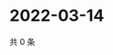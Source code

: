 # 2022-03-14

共 0 条

<!-- BEGIN WEIBO -->
<!-- 最后更新时间 Mon Mar 14 2022 19:13:11 GMT+0800 (China Standard Time) -->

<!-- END WEIBO -->
